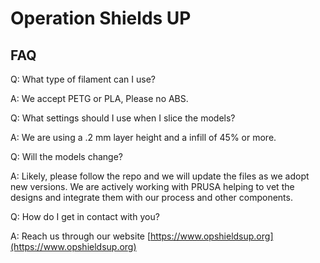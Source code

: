 # Operation Shields UP

## FAQ

Q: What type of filament can I use?

A: We accept PETG or PLA, Please no ABS.

Q: What settings should I use when I slice the models?

A: We are using a .2 mm layer height and a infill of 45% or more.

Q: Will the models change?

A: Likely, please follow the repo and we will update the files as we adopt new versions.
   We are actively working with PRUSA helping to vet the designs and integrate them with 
   our process and other components.

Q: How do I get in contact with you?

A: Reach us through our website [https://www.opshieldsup.org](https://www.opshieldsup.org)
